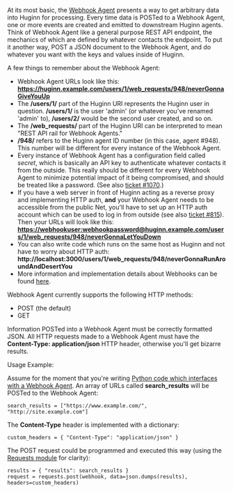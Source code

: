 At its most basic, the [Webhook Agent](https://github.com/cantino/huginn/blob/master/app/models/agents/webhook_agent.rb) presents a way to get arbitrary data into Huginn for processing.  Every time data is POSTed to a Webhook Agent, one or more events are created and emitted to downstream Huginn agents.  Think of Webhook Agent like a general purpose REST API endpoint, the mechanics of which are defined by whatever contacts the endpoint.  To put it another way, POST a JSON document to the Webhook Agent, and do whatever you want with the keys and values inside of Huginn.

A few things to remember about the Webhook Agent:
* Webhook Agent URLs look like this: **https://huginn.example.com/users/1/web_requests/948/neverGonnaGiveYouUp**
* The **/users/1/** part of the Huginn URI represents the Huginn user in question.  **/users/1/** is the user 'admin' (or whatever you've renamed 'admin' to), **/users/2/** would be the second user created, and so on.
* The **/web_requests/** part of the Huginn URI can be interpreted to mean "REST API rail for Webhook Agents."
* **/948/** refers to the Huginn agent ID number (in this case, agent #948).  This number will be different for every instance of the Webhook Agent.
* Every instance of Webhook Agent has a configuration field called _secret_, which is basically an API key to authenticate whatever contacts it from the outside.  This really should be different for every Webhook Agent to minimize potential impact of it being compromised, and should be treated like a password.  (See also <a href="https://github.com/cantino/huginn/issues/1070">ticket #1070</a>.)
* If you have a web server in front of Huginn acting as a reverse proxy and implementing HTTP auth, **and** your Webhook Agent needs to be accessible from the public Net, you'll have to set up an HTTP auth account which can be used to log in from outside (see also <a href="https://github.com/cantino/huginn/issues/815">ticket #815</a>).  Then your URLs will look like this: **[https://webhookuser:webhookpassword@huginn.example.com/users/1/web_requests/948/neverGonnaLetYouDown](https://webhookuser:webhookpassword@huginn.example.com/users/1/web_requests/948/neverGonnaLetYouDown)**
* You can also write code which runs on the same host as Huginn and not have to worry about HTTP auth: **http://localhost:3000/users/1/web_requests/948/neverGonnaRunAroundAndDesertYou**
* More information and implementation details about Webhooks can be found [here](https://github.com/cantino/huginn/blob/133af9c69696b4b8863a3bc1d51c6b131202d9dc/app/controllers/web_requests_controller.rb).

Webhook Agent currently supports the following HTTP methods:
* POST (the default)
* GET

Information POSTed into a Webhook Agent must be correctly formatted JSON.  All HTTP requests made to a Webhook Agent must have the **Content-Type: application/json** HTTP header, otherwise you'll get bizarre results.

Usage Example:

Assume for the moment that you're writing [Python code which interfaces with a Webhook Agent](https://github.com/virtadpt/exocortex-halo/tree/master/web_search_bot).  An array of URLs called **search_results** will be POSTed to the Webhook Agent:

    search_results = ["https://www.example.com/", "http://site.example.com"]

The **Content-Type** header is implemented with a dictionary:

    custom_headers = { "Content-Type": "application/json" }

The POST request could be programmed and executed this way (using the [Requests module](http://docs.python-requests.org/en/latest/) for clarity):

    results = { "results": search_results }
    request = requests.post(webhook, data=json.dumps(results), headers=custom_headers)